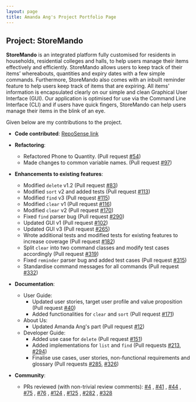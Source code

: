 ```yaml
---
layout: page
title: Amanda Ang's Project Portfolio Page
---
```


## Project: StoreMando

**StoreMando** is an integrated platform fully customised for residents in households, residential colleges and halls, 
to help users manage their items effectively and efficiently. StoreMando allows users to keep track of their items’ 
whereabouts, quantities and expiry dates with a few simple commands. Furthermore, StoreMando also comes with an inbuilt 
reminder feature to help users keep track of items that are expiring. All items’ information is encapsulated clearly on 
our simple and clean Graphical User Interface (GUI). Our application is optimised for use via the Command Line Interface 
(CLI) and if users have quick fingers, StoreMando can help users manage their items in the blink of an eye.

Given below are my contributions to the project.

* **Code
  contributed**: [RepoSense link](https://nus-cs2103-ay2021s2.github.io/tp-dashboard/?search=&sort=groupTitle&sortWithin=title&timeframe=commit&mergegroup=&groupSelect=groupByRepos&breakdown=true&checkedFileTypes=docs~functional-code~test-code~other&since=&tabOpen=true&tabType=authorship&tabAuthor=github-amanda&tabRepo=AY2021S2-CS2103T-W10-2%2Ftp%5Bmaster%5D&authorshipIsMergeGroup=false&authorshipFileTypes=docs~functional-code~test-code&authorshipIsBinaryFileTypeChecked=false)
  
* **Refactoring**:
    * Refactored Phone to Quantity. (Pull request [\#54](https://github.com/AY2021S2-CS2103T-W10-2/tp/pull/54))
    * Made changes to common variable names. (Pull request [\#97](https://github.com/AY2021S2-CS2103T-W10-2/tp/pull/97))

* **Enhancements to existing features**:
    * Modified `delete` v1.2 (Pull request [\#83](https://github.com/AY2021S2-CS2103T-W10-2/tp/pull/83))
    * Modified `sort` v2 and added tests (Pull request [\#113](https://github.com/AY2021S2-CS2103T-W10-2/tp/pull/113))
    * Modified `find` v3 (Pull request [\#115](https://github.com/AY2021S2-CS2103T-W10-2/tp/pull/115))
    * Modified `clear` v1 (Pull request [\#116](https://github.com/AY2021S2-CS2103T-W10-2/tp/pull/116))
    * Modified `clear` v2 (Pull request [\#170](https://github.com/AY2021S2-CS2103T-W10-2/tp/pull/170))
    * Fixed `find` parser bug (Pull request [\#290](https://github.com/AY2021S2-CS2103T-W10-2/tp/pull/290))
    * Updated GUI v1 (Pull request [\#102](https://github.com/AY2021S2-CS2103T-W10-2/tp/pull/102))
    * Updated GUI v3 (Pull request [\#265](https://github.com/AY2021S2-CS2103T-W10-2/tp/pull/265))
    * Wrote additional tests and modified tests for existing features to increase coverage (Pull request [\#182](https://github.com/AY2021S2-CS2103T-W10-2/tp/pull/182))
    * Split `clear` into two command classes and modify test cases accordingly (Pull request [\#319](https://github.com/AY2021S2-CS2103T-W10-2/tp/pull/265))
    * Fixed `reminder` parser bug and added test cases (Pull request [\#315](https://github.com/AY2021S2-CS2103T-W10-2/tp/pull/265))
    * Standardise command messages for all commands (Pull request [\#332](https://github.com/AY2021S2-CS2103T-W10-2/tp/pull/332))    

* **Documentation**:
    * User Guide:
        * Updated user stories, target user profile and value proposition (Pull request [\#40](https://github.com/AY2021S2-CS2103T-W10-2/tp/pull/40))
        * Added functionalities for `clear` and `sort` (Pull request [\#171](https://github.com/AY2021S2-CS2103T-W10-2/tp/pull/171))
    * About Us:
        * Updated Amanda Ang's part (Pull request [\#12](https://github.com/AY2021S2-CS2103T-W10-2/tp/pull/12))
    * Developer Guide:
        * Added use case for `delete` (Pull request [\#151](https://github.com/AY2021S2-CS2103T-W10-2/tp/pull/151))
        * Added implementations for `list` and `find` (Pull requests [\#213](https://github.com/AY2021S2-CS2103T-W10-2/tp/pull/213), [\#294](https://github.com/AY2021S2-CS2103T-W10-2/tp/pull/294))
        * Finalise use cases, user stories, non-functional requirements and glossary (Pull requests [\#285](https://github.com/AY2021S2-CS2103T-W10-2/tp/pull/285), [\#326](https://github.com/AY2021S2-CS2103T-W10-2/tp/pull/326))
        
* **Community**:
    * PRs reviewed (with non-trivial review comments): [\#4](https://github.com/AY2021S2-CS2103T-W10-2/tp/pull/4)
      , [\#41](https://github.com/AY2021S2-CS2103T-W10-2/tp/pull/41)
      , [\#44](https://github.com/AY2021S2-CS2103T-W10-2/tp/pull/44)
      , [\#75](https://github.com/AY2021S2-CS2103T-W10-2/tp/pull/75)
      , [\#76](https://github.com/AY2021S2-CS2103T-W10-2/tp/pull/76)
      , [\#124](https://github.com/AY2021S2-CS2103T-W10-2/tp/pull/124)
      , [\#125](https://github.com/AY2021S2-CS2103T-W10-2/tp/pull/125)
      , [\#282](https://github.com/AY2021S2-CS2103T-W10-2/tp/pull/282)
      , [\#328](https://github.com/AY2021S2-CS2103T-W10-2/tp/pull/328)
      